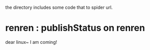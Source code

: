 the directory includes some code
that to spider url.


renren  :  publishStatus on renren
================
dear linux~ I am coming!

